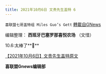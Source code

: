 ```yaml
---
title: 2021年10月6日 文贵先生盖特 6
---
```

`喜联盟七哥盖特组 Miles Guo’s Gett` [轉載自GNews](https://gnews.org/zh-hans/1577480/)

编辑整理： **西班牙巴塞罗那喜悦农场** （文惜）

10.6:太棒了**👏**

[【2021年10月6日】文贵先生盖特原文](https://gettr.com/post/pdcsot6534)

**喜联盟Gnews编辑部**
